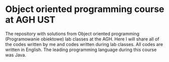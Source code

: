 # Object oriented programming course at AGH UST

The repository with solutions from Object oriented programming (Programowanie obiektowe) lab classes at the AGH. Here I will share all of the codes written by me and codes written during lab classes. All codes are written in English. The leading programming language during this course was Java.
